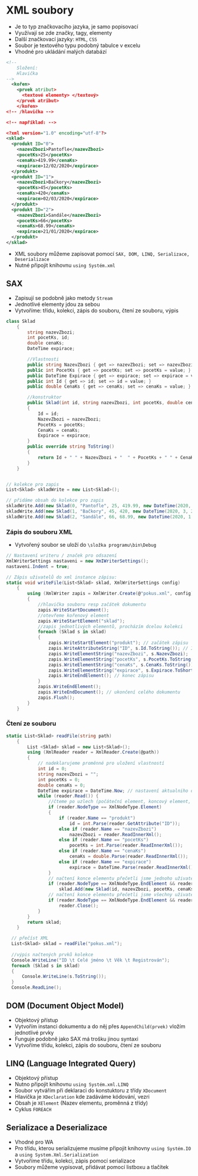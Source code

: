 # XML soubory

- Je to typ značkovacího jazyka, je samo popisovací
- Využívají se zde značky, tagy, elementy
- Další značkovací jazyky: `HTML`, `CSS`
- Soubor je textového typu podobný tabulce v excelu
- Vhodné pro ukládání malých databází

```xml
<!--
	Složení:
	Hlavička
-->
  <kořen>
    <prvek atribut>
      <textové elementy> </textový>
    </prvek atribut>
	</kořen>
<!-- /hlavička -->

<!-- například: -->

<?xml version="1.0" encoding="utf-8"?>
<sklad>
  <produkt ID="0">
    <nazevZbozi>Pantofle</nazevZbozi>
    <pocetKs>25</pocetKs>
    <cenaKs>419.99</cenaKs>
    <expirace>12/02/2020</expirace>
  </produkt>
  <produkt ID="1">
    <nazevZbozi>Bačkory</nazevZbozi>
    <pocetKs>45</pocetKs>
    <cenaKs>420</cenaKs>
    <expirace>02/03/2020</expirace>
  </produkt>
  <produkt ID="2">
    <nazevZbozi>Sandále</nazevZbozi>
    <pocetKs>66</pocetKs>
    <cenaKs>68.99</cenaKs>
    <expirace>21/01/2020</expirace>
  </produkt>
</sklad>

```

- XML soubory můžeme zapisovat pomocí `SAX, DOM, LINQ, Serializace, Deserializace`
- Nutné připojit knihovnu `using Systém.xml`

## SAX

- Zapisují se podobně jako metody `Stream`
- Jednotlivé elementy jdou za sebou
- Vytvoříme: třídu, kolekci, zápis do souboru, čtení ze souboru, výpis

```csharp
class Sklad
    {
        string nazevZbozi;
        int pocetKs, id;
        double cenaKs;
        DateTime expirace;

        //Vlastnosti
        public string NazevZbozi { get => nazevZbozi; set => nazevZbozi = value; }
        public int PocetKs { get => pocetKs; set => pocetKs = value; }
        public DateTime Expirace { get => expirace; set => expirace = value; }
        public int Id { get => id; set => id = value; }
        public double CenaKs { get => cenaKs; set => cenaKs = value; }

        //konstruktor
        public Sklad(int id, string nazevZbozi, int pocetKs, double cenaKs, DateTime expirace)
        {
            Id = id;
            NazevZbozi = nazevZbozi;
            PocetKs = pocetKs;
            CenaKs = cenaKs;
            Expirace = expirace;
        }
        public override string ToString()
        {
            return Id + " " + NazevZbozi + "  " + PocetKs + " " + CenaKs + "  " + Expirace;
        }
    }


// kolekce pro zapis
List<Sklad> skladWrite = new List<Sklad>();

// přidáme obsah do kolekce pro zapis
skladWrite.Add(new Sklad(0, "Pantofle", 25, 419.99, new DateTime(2020, 2, 12)));
skladWrite.Add(new Sklad(1, "Bačkory", 45, 420, new DateTime(2020, 3, 2)));
skladWrite.Add(new Sklad(2, "Sandále", 66, 68.99, new DateTime(2020, 1, 21)));
```

### Zápis do souboru XML

- Vytvořený soubor se uloží do `\složka programu\bin\Debug`

```csharp
// Nastavení writeru / značek pro odsazení
XmlWriterSettings nastaveni = new XmIWriterSettings();
nastaveni.Indent = true;

// Zápis uživatelů do xml instance zápisu:
static void writeFile(List<Sklad> sklad, XmlWriterSettings config)
    {
        using (XmlWriter zapis = XmlWriter.Create(@"pokus.xml", config))
        {
            //hlavička souboru resp začátek dokumentu
            zapis.WriteStartDocument();
            //otevřeme kořenový element
            zapis.WriteStartElement("sklad");
            //zapis jednotlivých elementů, procházím dcelou kolekci
            foreach (Sklad s in sklad)
            {
                zapis.WriteStartElement("produkt"); // začátek zápisu
                zapis.WriteAttributeString("ID", s.Id.ToString()); // ID je atributem
                zapis.WriteElementString("nazevZbozi", s.NazevZbozi);
                zapis.WriteElementString("pocetKs", s.PocetKs.ToString());
                zapis.WriteElementString("cenaKs", s.CenaKs.ToString());
                zapis.WriteElementString("expirace", s.Expirace.ToShortDateString());
                zapis.WriteEndElement(); // konec zápisu
            }
            zapis.WriteEndElement();
            zapis.WriteEndDocument(); // ukončení celého dokumentu
            zapis.Flush();
        }
    }
```

### Čtení ze souboru

```csharp
static List<Sklad> readFile(string path)
    {
        List <Sklad> sklad = new List<Sklad>();
        using (XmlReader reader = XmlReader.Create(@path))
        {
            // nadeklarujeme proměnné pro uložení vlastností
            int id = 0;
            string nazevZbozi = "";
            int pocetKs = 0;
            double cenaKs = 0;
            DateTime expirace = DateTime.Now; // nastavení aktualniho datumu for fun
            while (reader.Read()) {
                //čteme po uzlech (počáteční element, koncový element, text)
                if (reader.NodeType == XmlNodeType.Element)
                {
                    if (reader.Name == "produkt")
                        id = int.Parse(reader.GetAttribute("ID"));
                    else if (reader.Name == "nazevZbozi")
                        nazevZbozi = reader.ReadInnerXml();
                    else if (reader.Name == "pocetKs")
                        pocetKs = int.Parse(reader.ReadInnerXml());
                    else if (reader.Name == "cenaKs")
                        cenaKs = double.Parse(reader.ReadInnerXml());
                    else if (reader.Name == "expirace")
                        expirace = DateTime.Parse(reader.ReadInnerXml());
                }
                // načtení konce elementu přečetli jsme jednoho uživatele
                if (reader.NodeType == XmlNodeType.EndElement && reader.Name == "produkt")
                    sklad.Add(new Sklad(id, nazevZbozi, pocetKs, cenaKs, expirace));
                // načtení konce elementu přečetli jsme všechny uživatele
                if (reader.NodeType == XmlNodeType.EndElement && reader.Name == "sklad")
                    reader.Close();
            }
        }
        return sklad;
    }

  // přečíst XML
  List<Sklad> sklad = readFile("pokus.xml");
  
  //výpis načtených prvků kolekce
  Console.WriteLine("ID \t Celé jméno \t Věk \t Registrován");
  foreach (Sklad s in sklad)
  {
      Console.WriteLine(s.ToString());
  }
  Console.ReadLine();
```

## DOM (Document Object Model)

- Objektový přístup
- Vytvořím instanci dokumentu a do něj přes `AppendChild(prvek)` vložím jednotlivé prvky
- Funguje podobně jako SAX má trošku jinou syntaxi
- Vytvoříme třídu, kolekci, zápis do souboru, čtení ze souboru

## LINQ (Language Integrated Query)

- Objektový přístup
- Nutno připojit knihovnu `using Systém.xml.LINQ`
- Soubor vytvářím při deklaraci do konstuktoru z třídy `XDocument`
- Hlavička je `XDeclaration` kde zadáváme kódování, vezri
- Obsah je `XElement` (Nazev elementu, proměnná z třídy)
- Cyklus `FOREACH`

## Serializace a Deserializace

- Vhodné pro WA
- Pro třídu, kterou serializujeme musíme připojit knihovny `using Systém.IO` a `using System.Xml.Serialization`
- Vytvoříme třídu, kolekci, zápis pomocí serializace
- Soubory můžeme vypisovat, přidávat pomocí listboxu a tlačítek
